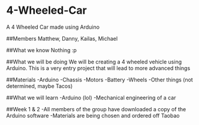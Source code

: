 # 4-Wheeled-Car
A 4 Wheeled Car made using Arduino

##Members
Matthew, Danny, Kailas, Michael

##What we know
Nothing :p

##What we will be doing
We will be creating a 4 wheeled vehicle using Arduino. This is a very entry project that will lead to more advanced things

##Materials
-Arduino
-Chassis
-Motors
-Battery
-Wheels
-Other things (not determined, maybe Tacos)

##What we will learn
-Arduino (lol)
-Mechanical engineering of a car

##Week 1 & 2
-All members of the group have downloaded a copy of the Arduino software
-Materials are being chosen and ordered off Taobao
